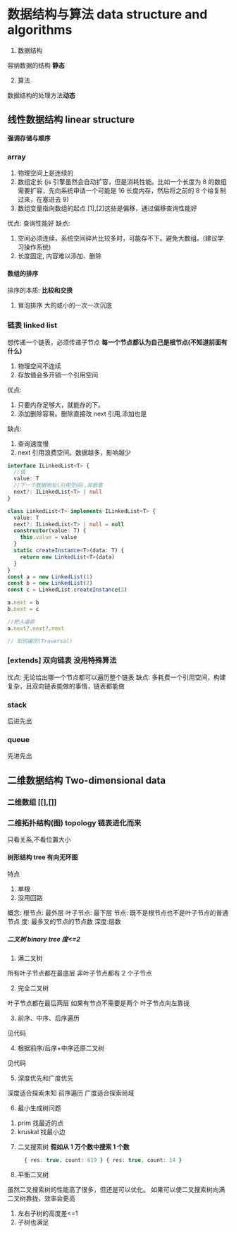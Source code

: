 # 数据结构与算法 data structure and algorithms

1. 数据结构

容纳数据的结构 **静态**

2. 算法

数据结构的处理方法**动态**

## 线性数据结构 linear structure

**强调存储与顺序**

### array

1. 物理空间上是连续的
2. 数组定长
   (js 引擎虽然会自动扩容，但是消耗性能。比如一个长度为 8 的数组需要扩容，先向系统申请一个可能是 16 长度内存，然后将之前的 8 个给复制过来，在塞进去 9)
3. 数组变量指向数组的起点
   [1],[2]这些是偏移，通过偏移查询性能好

优点:
查询性能好
缺点:

1. 空间必须连续，系统空间碎片比较多时，可能存不下。避免大数组。(建议学习操作系统)
2. 长度固定, 内容难以添加、删除

#### 数组的排序

排序的本质: **比较和交换**

1. 冒泡排序
   大的或小的一次一次沉底

### 链表 linked list

想传递一个链表，必须传递子节点
**每一个节点都认为自己是根节点(不知道前面有什么)**

1. 物理空间不连续
2. 存放值会多开销一个引用空间

优点:

1. 只要内存足够大，就能存的下。
2. 添加删除容易。删除直接改 next 引用,添加也是

缺点:

1. 查询速度慢
2. next 引用浪费空间。数据越多，影响越少

```ts
interface ILinkedList<T> {
  //值
  value: T
  //下一个数据地址(引用空间),非嵌套
  next?: ILinkedList<T> | null
}

class LinkedList<T> implements ILinkedList<T> {
  value: T
  next?: ILinkedList<T> | null = null
  constructor(value: T) {
    this.value = value
  }
  static createInstance<T>(data: T) {
    return new LinkedList<T>(data)
  }
}
const a = new LinkedList(1)
const b = new LinkedList(2)
const c = LinkedList.createInstance(3)

a.next = b
b.next = c

//把人逼疯
a.next?.next?.next

// 如何遍历(Traversal)
```

### [extends] 双向链表 没用特殊算法

优点: 无论给出哪一个节点都可以遍历整个链表
缺点: 多耗费一个引用空间，构建复杂，且双向链表能做的事情，链表都能做

### stack

后进先出

### queue

先进先出

## 二维数据结构 Two-dimensional data

### 二维数组 [[],[]]

### 二维拓扑结构(图) topology 链表进化而来

只看关系,不看位置大小

#### 树形结构 tree 有向无环图

特点

1. 单根
2. 没用回路

概念:
根节点: 最外层
叶子节点: 最下层
节点: 既不是根节点也不是叶子节点的普通节点
度: 最多叉的节点的节点数
深度:层数

##### 二叉树 binary tree 度<=2

1. 满二叉树

所有叶子节点都在最底层
非叶子节点都有 2 个子节点

2. 完全二叉树

叶子节点都在最后两层
如果有节点不需要是两个
叶子节点向左靠拢

3. 前序、中序、后序遍历

见代码

4. 根据前序/后序+中序还原二叉树

见代码

5. 深度优先和广度优先

深度适合探索未知 前序遍历
广度适合探索局域

6. 最小生成树问题

1) prim 找最近的点
2) kruskal 找最小边

7. 二叉搜索树
   **假如从 1 万个数中搜索 1 个数**
   ```ts
     { res: true, count: 619 } { res: true, count: 14 }
   ```
8. 平衡二叉树

虽然二叉搜索树的性能高了很多，但还是可以优化。
如果可以使二叉搜索树向满二叉树靠拢，效率会更高

1. 左右子树的高度差<=1
2. 子树也满足
